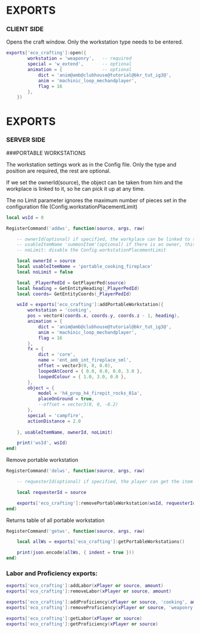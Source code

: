 # EXPORTS
### CLIENT SIDE

Opens the craft window. Only the workstation type needs to be entered.
```lua
exports['eco_crafting']:open({
        workstation = 'weaponry',   -- required
        special = 'w_extend',       -- optional
        animation = {               -- optional
            dict = 'anim@amb@clubhouse@tutorial@bkr_tut_ig3@',
            anim = 'machinic_loop_mechandplayer',
            flag = 16
        },
    })
```

# EXPORTS
### SERVER SIDE

###PORTABLE WORKSTATIONS

The workstation settings work as in the Config file.
Only the type and position are required, the rest are optional.

If we set the ownerId(source), the object can be taken from him and the workplace is linked to it, 
so he can pick it up at any time.

The no Limit parameter ignores the maximum number of pieces set in the configuration file (Config.workstationPlacementLimit)

```lua
local wsId = 0

RegisterCommand('addws', function(source, args, raw)

    -- ownerId(optional) if specified, the workplace can be linked to the player (He can remove it at any time) and an item can be subtracted from it
    -- usableItemName 'summonItem'(optional) if there is an owner, this item will be deducted from him
    -- noLimit: disable the Config.workstationPlacementLimit

    local ownerId = source
    local usableItemName = 'portable_cooking_fireplace'
    local noLimit = false

    local _PlayerPedId = GetPlayerPed(source)
    local heading = GetEntityHeading(_PlayerPedId)
    local coords= GetEntityCoords(_PlayerPedId)

    wsId = exports['eco_crafting']:addPortableWorkstation({
        workstation = 'cooking',
        pos = vector4(coords.x, coords.y, coords.z - 1, heading),
        animation = {
            dict = 'anim@amb@clubhouse@tutorial@bkr_tut_ig3@',
            anim = 'machinic_loop_mechandplayer',
            flag = 16
        },
        fx = {
            dict = 'core',
            name = 'ent_amb_int_fireplace_sml',
            offset = vector3(0, 0, 0.0),
            loopedAtCoord = { 0.0, 0.0, 0.0, 3.0 },
            loopedColour = { 1.0, 3.0, 0.0 },
        },
        object = {
            model = 'h4_prop_h4_firepit_rocks_01a',
            placeOnGround = true,
            --offset = vector3(0, 0, -0.2)
        },
        special = 'campfire',
        actionDistance = 2.0
        
    }, usableItemName, ownerId, noLimit)

    print('wsId', wsId)
end)
```

Remove portable workstation
```lua
RegisterCommand('delws', function(source, args, raw)

    -- requesterId(optional) if specified, the player can get the item back

    local requesterId = source

    exports['eco_crafting']:removePortableWorkstation(wsId, requesterId)
end)
```

Returns table of all portable workstation
```lua
RegisterCommand('getws', function(source, args, raw)

    local allWs = exports['eco_crafting']:getPortableWorkstations()

    print(json.encode(allWs, { indent = true }))
end)
```

### Labor and Proficiency exports:
```lua
exports['eco_crafting']:addLabor(xPlayer or source, amount)
exports['eco_crafting']:removeLabor(xPlayer or source, amount)

exports['eco_crafting']:addProficiency(xPlayer or source, 'cooking', amount)
exports['eco_crafting']:removeProficiency(xPlayer or source, 'weaponry', amount)

exports['eco_crafting']:getLabor(xPlayer or source)
exports['eco_crafting']:getProficiency(xPlayer or source)
```

